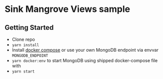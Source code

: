 # Sink Mangrove Views sample

## Getting Started

- Clone repo
- `yarn install`
- Install [docker compose](https://docs.docker.com/compose/) or use your own MongoDB endpoint via envvar `MONGODB_ENDPOINT`
- `yarn docker:env` to start MongoDB using shipped docker-compose file with
- `yarn start`
